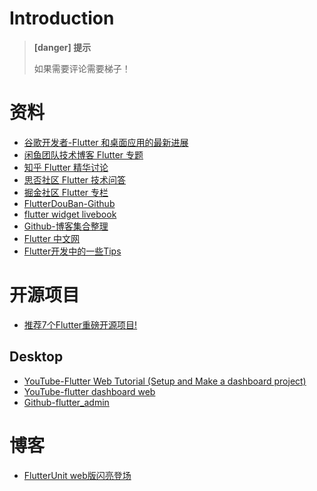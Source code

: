 # Introduction

> **[danger] 提示**
>
> 如果需要评论需要梯子！

# 资料

* [谷歌开发者-Flutter 和桌面应用的最新进展](https://mp.weixin.qq.com/s/AfgT7jqv4m0YjFRIF5HhbA)
* [闲鱼团队技术博客 Flutter 专题](https://www.yuque.com/xytech/flutter/)
* [知乎 Flutter 精华讨论](https://www.zhihu.com/topic/20172123/top-answers)
* [思否社区 Flutter 技术问答](https://segmentfault.com/t/flutter)
* [掘金社区 Flutter 专栏](https://juejin.im/tag/Flutter)
* [FlutterDouBan-Github](https://github.com/kaina404/FlutterDouBan)
* [flutter widget livebook](https://flutter-widget.live/basics/introduction)
* [Github-博客集合整理](https://github.com/crazycodeboy/awesome-flutter-cn)
* [Flutter 中文网](https://book.flutterchina.club/)
* [Flutter开发中的一些Tips](https://juejin.im/post/6844903887208448014)

# 开源项目

* [推荐7个Flutter重磅开源项目!](https://segmentfault.com/a/1190000023237473?utm_source=tag-newest)

## Desktop

* [YouTube-Flutter Web Tutorial (Setup and Make a dashboard project)](https://www.youtube.com/watch?v=O78Y80gSjTg&t=887s)
* [YouTube-flutter dashboard web](https://www.youtube.com/results?search_query=flutter+dashboard+web)
* [Github-flutter_admin](https://github.com/cairuoyu/flutter_admin)

# 博客

* [FlutterUnit web版闪亮登场](https://juejin.im/post/6859888713980182541)
